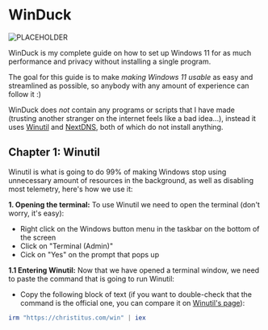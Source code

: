 # WinDuck

![PLACEHOLDER](./docs/assets/Title-Screen.png)

WinDuck is my complete guide on how to set up Windows 11 for as much performance and privacy without installing a single program.

The goal for this guide is to make *making Windows 11 usable* as easy and streamlined as possible, so anybody with any amount of experience can follow it :)

WinDuck does *not* contain any programs or scripts that I have made (trusting another stranger on the internet feels like a bad idea...), instead it uses [Winutil](https://github.com/ChrisTitusTech/winutil?tab=readme-ov-file) and [NextDNS](https://nextdns.io/), both of which do not install anything.

## Chapter 1: Winutil

Winutil is what is going to do 99% of making Windows stop using unnecessary amount of resources in the background, as well as disabling most telemetry, here's how we use it:

**1. Opening the terminal:**
To use Winutil we need to open the terminal (don't worry, it's easy):

   - Right click on the Windows button menu in the taskbar on the bottom of the screen
   - Click on "Terminal (Admin)"
   - Cick on "Yes" on the prompt that pops up

**1.1 Entering Winutil:**
Now that we have opened a terminal window, we need to paste the command that is going to run Winutil:

   - Copy the following block of text (if you want to double-check that the command is the official one, you can compare it on [Winutil's page](https://github.com/ChrisTitusTech/winutil?tab=readme-ov-file)):

```ps1
irm "https://christitus.com/win" | iex
```
